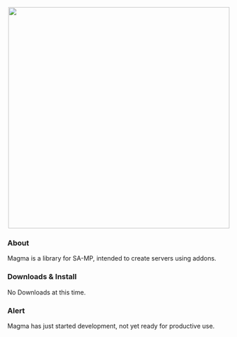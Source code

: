 <p align="center">
  	<img src="https://i.imgur.com/3NKhE1E.png" width="500">
</p>

### About
Magma is a library for SA-MP, intended to create servers using addons.


### Downloads & Install
No Downloads at this time.


### Alert
Magma has just started development, not yet ready for productive use.